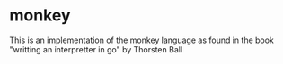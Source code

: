 # monkey
This is an implementation of the monkey language as found in the book "writting an interpretter in go" by Thorsten Ball
